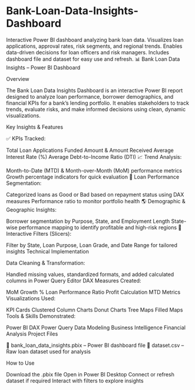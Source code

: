 # Bank-Loan-Data-Insights-Dashboard
Interactive Power BI dashboard analyzing bank loan data. Visualizes loan applications, approval rates, risk segments, and regional trends. Enables data-driven decisions for loan officers and risk managers. Includes dashboard file and dataset for easy use and refresh.
📊 Bank Loan Data Insights – Power BI Dashboard

Overview

The Bank Loan Data Insights Dashboard is an interactive Power BI report designed to analyze loan performance, borrower demographics, and financial KPIs for a bank’s lending portfolio.
It enables stakeholders to track trends, evaluate risks, and make informed decisions using clean, dynamic visualizations.

Key Insights & Features

✅ KPIs Tracked:

Total Loan Applications
Funded Amount & Amount Received
Average Interest Rate (%)
Average Debt-to-Income Ratio (DTI)
📈 Trend Analysis:

Month-to-Date (MTD) & Month-over-Month (MoM) performance metrics
Growth percentage indicators for quick evaluation
🏦 Loan Performance Segmentation:

Categorized loans as Good or Bad based on repayment status using DAX measures
Performance ratio to monitor portfolio health
🌎 Demographic & Geographic Insights:

Borrower segmentation by Purpose, State, and Employment Length
State-wise performance mapping to identify profitable and high-risk regions
🎯 Interactive Filters (Slicers):

Filter by State, Loan Purpose, Loan Grade, and Date Range for tailored insights
Technical Implementation

Data Cleaning & Transformation:

Handled missing values, standardized formats, and added calculated columns in Power Query Editor
DAX Measures Created:

MoM Growth %
Loan Performance Ratio
Profit Calculation
MTD Metrics
Visualizations Used:

KPI Cards
Clustered Column Charts
Donut Charts
Tree Maps
Filled Maps
Tools & Skills Demonstrated:

Power BI
DAX
Power Query
Data Modeling
Business Intelligence
Financial Analysis
Project Files

📂 bank_loan_data_insights.pbix – Power BI dashboard file
📂 dataset.csv – Raw loan dataset used for analysis

How to Use

Download the .pbix file
Open in Power BI Desktop
Connect or refresh dataset if required
Interact with filters to explore insights
